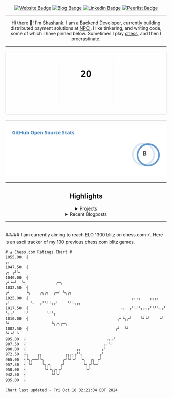 <div align="center"><p><a href="https://ssnk.in"><img src="https://img.shields.io/badge/-Website-3B7EBF?style=for-the-badge&amp;logo=amp&amp;logoColor=white" alt="Website Badge"></a> <a href="https://hashnode.ssnk.in"><img src="https://img.shields.io/badge/-Blog-3B7EBF?style=for-the-badge&amp;logo=Hashnode&amp;logoColor=white" alt="Blog Badge"></a> <a href="https://linkedin.com/in/shashank-priyadarshi"><img src="https://img.shields.io/badge/-LinkedIn-3B7EBF?style=for-the-badge&amp;logo=Linkedin&amp;logoColor=white" alt="Linkedin Badge"></a> <a href="https://peerlist.io/shasha"><img src="https://img.shields.io/badge/-PeerList-3B7EBF?style=for-the-badge&amp;logo=Peerlist&amp;logoColor=white" alt="Peerlist Badge"/></a></p><hr><p>Hi there 👋! I'm <a href="https://ssnk.in">Shashank</a>. I am a Backend Developer, currently building distributed payment solutions at <a href="https://npci.org.in">NPCI</a>. I like tinkering, and writing code, some of which I have pinned below. Sometimes I play <a href="https://www.chess.com/member/ttefabob">chess</a>, and then I procrastinate.</p><hr><p><img src="./assets/images/streak_stats.svg"/></p><hr><p><img src="./assets/images/open_source_stats.svg"/></p><hr><h2>Highlights</h2><details><summary>Projects</summary><br /><ul><li><a href="https://github.com/shashank-priyadarshi/dice" target="_blank" rel="noopener noreferrer">dice</a> Last Updated : 2024-10-17</li><li><a href="https://github.com/shashank-priyadarshi/projects" target="_blank" rel="noopener noreferrer">projects</a> Last Updated : 2024-10-15</li><li><a href="https://github.com/shashank-priyadarshi/utils" target="_blank" rel="noopener noreferrer">utils</a> Last Updated : 2024-10-14</li><li><a href="https://github.com/shashank-priyadarshi/portfolio-core-ui" target="_blank" rel="noopener noreferrer">portfolio-core-ui</a> Last Updated : 2024-10-10</li><li><a href="https://github.com/shashank-priyadarshi/doctl" target="_blank" rel="noopener noreferrer">doctl</a> Last Updated : 2024-09-30</li></ul></details><details><summary>Recent Blogposts</summary><br /><ul><li><a href="https://hashnode.ssnk.in/traffic-light-simulator-in-angular-2023" target="_blank" rel="noopener noreferrer">Traffic Light Simulator in Angular</a> Published : 2023-09-16</li><li><a href="https://hashnode.ssnk.in/oop-in-go-interfaces" target="_blank" rel="noopener noreferrer">OOP in Go: Interfaces</a> Published : 2023-03-04</li><li><a href="https://hashnode.ssnk.in/oop-in-go-structs" target="_blank" rel="noopener noreferrer">OOP in Go: Structs</a> Published : 2023-02-24</li></ul></details><hr></div></br>##### I am currently aiming to reach ELO 1300 blitz on chess.com ⚡. Here is an ascii tracker of my 100 previous chess.com blitz games.
  
  
  ```
# ♟︎ Chess.com Ratings Chart #
 1055.00  ┤                                                                  ╭╮
 1047.50  ┤                                                              ╭╮ ╭╯╰╮
 1040.00  ┤                                                             ╭╯╰─╯  ╰╮             ╭─╮
 1032.50  ┤                                                            ╭╯       ╰╮    ╭╮╭╮  ╭─╯ ╰╮╭╮
 1025.00  ┤                                             ╭╮╭╮    ╭╮╭╮  ╭╯         ╰╮  ╭╯╰╯╰╮╭╯    ╰╯╰╮╭╮
 1017.50  ┤                                        ╭╮  ╭╯╰╯╰╮╭╮╭╯╰╯╰╮╭╯           ╰╮╭╯    ╰╯        ╰╯╰╮
 1010.00  ┤                                       ╭╯╰╮╭╯    ╰╯╰╯    ╰╯             ╰╯                  ╰╮╭╮╭─╮
 1002.50  ┤                                      ╭╯  ╰╯                                                 ╰╯╰╯ ╰
  995.00  ┤                                   ╭╮╭╯
  987.50  ┤                                  ╭╯╰╯
  980.00  ┤                      ╭╮         ╭╯
  972.50  ┼╮    ╭╮          ╭╮╭╮╭╯╰╮       ╭╯
  965.00  ┤╰╮╭──╯╰╮        ╭╯╰╯╰╯  ╰╮  ╭╮ ╭╯
  957.50  ┤ ╰╯    ╰╮╭╮    ╭╯        ╰╮╭╯╰─╯
  950.00  ┤        ╰╯╰╮╭╮╭╯          ╰╯
  942.50  ┤           ╰╯╰╯
  935.00  ┤

Chart last updated - Fri Oct 18 02:21:04 EDT 2024  
  ```
  
